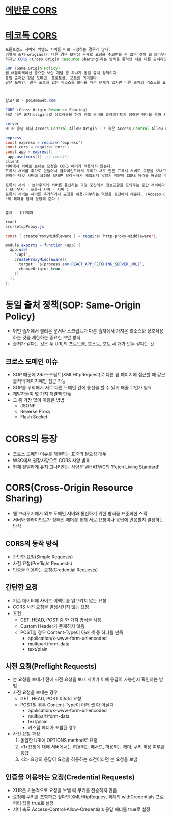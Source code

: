 # [에반문 CORS](https://evan-moon.github.io/2020/05/21/about-cors/)
# [테코톡 CORS](https://www.youtube.com/watch?v=_sLjXviYivM&list=PLgXGHBqgT2TvpJ_p9L_yZKPifgdBOzdVH&index=24)

```java
프론트엔드 서버와 백엔드 서버를 따로 구성하는 경우가 많다.
이렇게 출처(origins)가 다른 경우 보안상 문제로 요청을 주고받을 수 없는 것이 웹 브라우저 기본 정책이다. 
하지만 CORS (Cross Origin Resource Sharing)라는 방식을 통하면 서로 다른 출처라도 요청을 주고받을 것이 가능하다.

SOP (Same Origin Policy)
웹 애플리케이션 중요한 보안 개념 중 하나가 동일 출처 정책이다.
동일 출처란 같은 도메인, 프로토콜, 포트를 의미한다.
같은 도메인, 같은 포트에 있는 리소스를 불러올 때는 문제가 없지만 다른 출처의 리소스를 요청하는 것을 제한하는 보안 방식이다.



참고자료 - poiemaweb.com

CORS (Cross Origin Resource Sharing)
서로 다른 출처(origin)로 상호작용을 하기 위해 서버와 클라이언트가 정해진 헤더를 통해 서로 요청이나 응답에 반응할지 결정하는 방식이다.

server
HTTP 응답 헤더 Access-Control-Allow-Origin : * 혹은 Access-Control-Allow-Origin: 허용하고자 하는 도메인을 설정해 준다.

express
const express = require('express')
const cors = require('cors')
const app = express()
 app.use(cors())  // cors(*)
client
서버에서 서버로 보내는 요청은 CORS 에러가 적용되지 않는다.
프록시 서버를 추가로 만들어서 클라이언트에서 우리가 새로 만든 프록시 서버로 요청을 보내고 프록시 서버에서 
원하는 타깃 서버에 요청을 보내면 브라우저가 개입되지 않았기 때문에 CORS 에러를 해결할 수 있다.

프록시 서버 : 브라우저와 서버를 통신하는 과정 중간에서 정보교환을 도와주는 중간 서버이다.
( 브라우저 - 프록시 서버 - 서버 )
프록시 서버는 헤더를 추가하거나 요청을 허용/거부하는 역할을 중간에서 해준다. (Access-Control-Allow-Origin :
*의 헤더를 담아 응답해 준다.)


출처 - 위키백과

react
src/setupProxy.js

const { createProxyMiddleware } = require('http-proxy-middleware');

module.exports = function (app) {
  app.use(
    '/api',
    createProxyMiddleware({
      target: `${process.env.REACT_APP_FETCHING_SERVER_URL}`,
      changeOrigin: true,
    })
  );
};
```
# 동일 출처 정책(SOP: Same-Origin Policy)
* 어떤 출처에서 불러온 문서나 스크립트가 다른 출처에서 가져온 리소스와 상호작용 하는 것을 제한하는 중요한 보안 방식
* 출처가 같다는 것은 두 URL의 프로토콜, 호스트, 포트 세 개가 모두 같다는 것


## 크로스 도메인 이슈
* SOP 때문에 자바스크립트(XMLHttpRequest)로 다른 웹 페이지에 접근할 때 같은 출처의 페이지에만 접근 가능
* SOP를 우회해서 서로 다른 도메인 간에 통신을 할 수 있게 해줄 무언가 필요
* 개발자들이 몇 가지 해결책 만듦
* 그 중 가장 많이 이용한 방법
    * JSONP
    * Reverse Proxy
    * Flash Socket

# CORS의 등장
* 크로스 도메인 이슈를 해결하는 표준의 필요성 대두
* W3C에서 권장사항으로 CORS 사양 발표
* 현재 활발하게 유지 고나리되는 사양은 WHATWG의 'Fetch Living Standard'


# CORS(Cross-Origin Resource Sharing)
* 웹 브라우저에서 외부 도메인 서버와 통신하기 위한 방식을 표준화한 스펙
* 서버와 클라이언트가 정해진 헤더를 통해 서로 요청이나 응답에 반응할지 결정하는 방식

## CORS의 동작 방식
* 간단한 요청(Simple Requests)
* 사전 요청(Preflight Requests)
* 인증을 이용하는 요청(Credential Requests)

## 간단한 요청
* 기존 데이터에 사이드 이팩트를 일으키지 않는 요청
* CORS 사전 요청을 발생시키지 않는 요청
* 조건
    * GET, HEAD, POST 중 한 가지 방식을 사용
    * Custom Header가 존재하지 않음
    * POST일 경우 Content-Type이 아래 셋 중 하나를 만족
        * application/x-www-form-unlencoded
        * multipart/form-data
        * text/plain
        
        
## 사전 요청(Preflight Requests)
* 본 요청을 보내기 전에 사전 요청을 보내 서버가 이에 응답이 가능한지 확인하는 방법
* 사진 요청을 보내는 경우
    * GET, HEAD, POST 이외의 요청
    * POST일 경우 Content-Type이 아래 셋 다 아닐때
        * application/x-www-form-unlencoded
        * multipart/form-data
        * text/plain
        * 커스텀 헤더가 포함된 경우
* 사전 요청 과정
     1. 동일한 URI에 OPTIONS method로 요청
     2. <1>요청에 대해 서버에서는 허용되는 메서드, 허용되는 헤더, 쿠키 허용 여부를 응답
     3. <2> 요청의 응답이 요청을 허용하는 조건이라면 본 요청을 보냄



## 인증을 이용하는 요청(Credential Requests)
  * XHR은 기본적으로 요청을 보낼 때 쿠키를 전송하지 않음
  * 요청에 쿠키를 포함하고 싶다면 XMLHttpRequest 객체의 withCredentials 프로퍼티 값을 true로 설정
  * 서버 측도 Access-Control-Allow-Credentials 응답 헤더를 true로 설정
